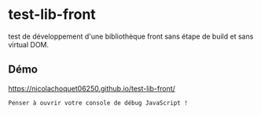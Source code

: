 # test-lib-front
test de développement d'une bibliothèque front sans étape de build et sans virtual DOM.

## Démo
https://nicolachoquet06250.github.io/test-lib-front/

`Penser à ouvrir votre console de débug JavaScript !`